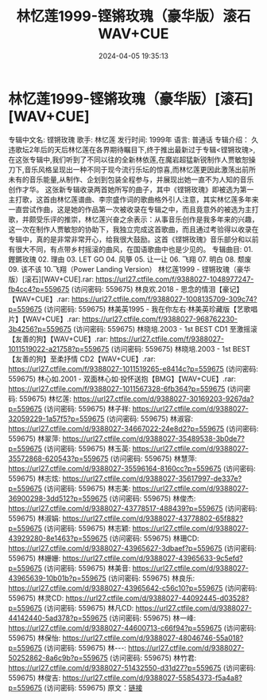 ﻿---
title: 林忆莲1999-铿锵玫瑰（豪华版）滚石WAV+CUE
date: 2024-04-05 19:35:13
categories: WAV车载音乐、镜像
tags: 华语中文
---
# 林忆莲1999-铿锵玫瑰（豪华版）[滚石][WAV+CUE]

专辑中文名: 铿锵玫瑰
歌手: 林忆莲
发行时间: 1999年
语言: 普通话
专辑介绍：
久违歌坛2年后的天后林忆莲在各界期待瞩目下,终于推出最新过于专辑<铿锵玫瑰>,在这张专辑中,我们听到了不同以往的全新林依莲,在魔岩超猛新锐制作人贾敏恕操刀下,音乐风格呈现出一种不同于现今流行乐坛的惊喜,而林忆莲更因此激荡出前所未有的音乐能量,从制作、企划到包装全程参与，并展现出她一直不为人知的音乐创作才华。
这张新专辑收录两首她所写的曲子，其中《铿锵玫瑰》即被选为第一主打歌，这首由林忆莲谱曲、李宗盛作词的歌曲格外引人注意，其实林忆莲多年来一直尝试作曲，这是她的作品第一次被收录在专辑之中，而且竟意外的被选为主打歌，并颇受乐评的推崇，林忆莲兴奋之余表示：从事音乐创作是我多年来的兴趣，这一次在制作人贾敏恕的协助下，我独立完成这首歌曲，而且通过考验得以收录在专辑中，真的是非常非常开心，给我很大鼓励。这首《铿锵玫瑰》音乐部分和以前有很大不同，有点带乡村摇滚的曲风，在国语歌曲中也是少见的。
专辑曲目:
01.鏗鏘玫瑰
02. 理由
03. LET GO
04. 风箏
05. 让一让
06. 飞翔
07. 明白
08. 颓废
09. 该不该
10.飞翔（Power Landing Version）
林忆莲1999 - 铿锵玫瑰（豪华版）[滚石][WAV+CUE].rar: https://url27.ctfile.com/f/9388027-1048977247-fb4cc4?p=559675
(访问密码: 559675)
林良欢.2018 - 思念的情泪【豪记】【WAV+CUE】.rar: https://url27.ctfile.com/f/9388027-1008135709-309c74?p=559675
(访问密码: 559675)
林美英1995 - 我在你左右·林美英珍藏版【艺歌唱片】【WAV+CUE】.rar: https://url27.ctfile.com/f/9388027-968762230-3b4256?p=559675
(访问密码: 559675)
林晓培.2003 - 1st BEST CD1 至激摇滚【友善的狗】【WAV+CUE】.rar: https://url27.ctfile.com/f/9388027-1011519022-a21758?p=559675
(访问密码: 559675)
林晓培.2003 - 1st BEST 【友善的狗】至柔抒情 CD2【WAV+CUE】.rar: https://url27.ctfile.com/f/9388027-1011519265-e8414c?p=559675
(访问密码: 559675)
林心如.2001 - 双面林心如·投怀送抱【BMG】【WAV+CUE】.rar: https://url27.ctfile.com/f/9388027-1011567328-6fb364?p=559675
(访问密码: 559675)
林忆莲: https://url27.ctfile.com/d/9388027-30169203-9267da?p=559675
(访问密码: 559675)
林子祥: https://url27.ctfile.com/d/9388027-32059229-1a57f5?p=559675
(访问密码: 559675)
林淑容: https://url27.ctfile.com/d/9388027-34667022-24e8d2?p=559675
(访问密码: 559675)
林翠萍: https://url27.ctfile.com/d/9388027-35489538-3b0de7?p=559675
(访问密码: 559675)
林玉英: https://url27.ctfile.com/d/9388027-35572868-620543?p=559675
(访问密码: 559675)
林慧萍: https://url27.ctfile.com/d/9388027-35596164-8160cc?p=559675
(访问密码: 559675)
林志炫: https://url27.ctfile.com/d/9388027-35617997-de337e?p=559675
(访问密码: 559675)
林志美: https://url27.ctfile.com/d/9388027-36900298-3dd512?p=559675
(访问密码: 559675)
林俊杰: https://url27.ctfile.com/d/9388027-43778517-488439?p=559675
(访问密码: 559675)
林淑娟: https://url27.ctfile.com/d/9388027-43778802-65f882?p=559675
(访问密码: 559675)
林志颖: https://url27.ctfile.com/d/9388027-43929280-8e1463?p=559675
(访问密码: 559675)
林珊CD: https://url27.ctfile.com/d/9388027-43965627-3dbaef?p=559675
(访问密码: 559675)
林姗姗: https://url27.ctfile.com/d/9388027-43965633-9c5efd?p=559675
(访问密码: 559675)
林美音: https://url27.ctfile.com/d/9388027-43965639-10b01b?p=559675
(访问密码: 559675)
林良乐: https://url27.ctfile.com/d/9388027-43965642-c56c10?p=559675
(访问密码: 559675)
林灵CD: https://url27.ctfile.com/d/9388027-44092445-d03528?p=559675
(访问密码: 559675)
林凡CD: https://url27.ctfile.com/d/9388027-44142440-5ad378?p=559675
(访问密码: 559675)
林一峰: https://url27.ctfile.com/d/9388027-44600713-c66f94?p=559675
(访问密码: 559675)
林保怡: https://url27.ctfile.com/d/9388027-48046746-55a018?p=559675
(访问密码: 559675)
林---: https://url27.ctfile.com/d/9388027-50252862-8a6c9b?p=559675
(访问密码: 559675)
林竹君: https://url27.ctfile.com/d/9388027-51432550-d31d27?p=559675
(访问密码: 559675)
林俊吉: https://url27.ctfile.com/d/9388027-55854373-f5a4a8?p=559675
(访问密码: 559675)
原文：[链接](https://blog.sina.com.cn/s/blog_1647c7e760103150j.html)